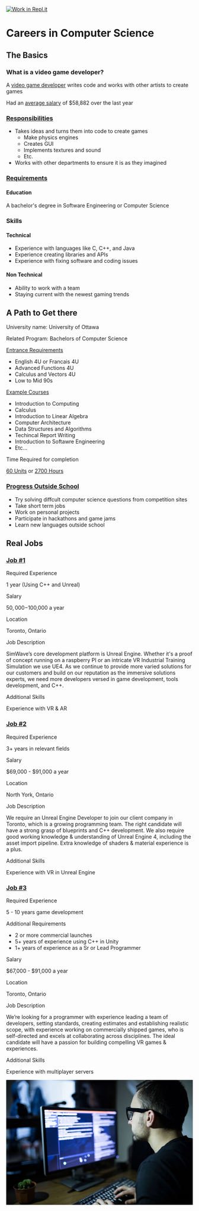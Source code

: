 [![Work in Repl.it](https://classroom.github.com/assets/work-in-replit-14baed9a392b3a25080506f3b7b6d57f295ec2978f6f33ec97e36a161684cbe9.svg)](https://classroom.github.com/online_ide?assignment_repo_id=4662991&assignment_repo_type=AssignmentRepo)
# Careers in Computer Science

## The Basics

### What is a video game developer?

 A [video game developer](https://www.cgspectrum.com/blog/what-is-game-programming) writes code and works with other artists to create games

Had an [average salary](https://www.payscale.com/research/CA/Job=Video_Game_Programmer/Salary) of $58,882 over the last year

### [Responsibilities](https://www.cgspectrum.com/blog/what-is-game-programming)

* Takes ideas and turns them into code to create games
    * Make physics engines
    * Creates GUI
    * Implements textures and sound
    * Etc.
* Works with other departments to ensure it is as they imagined

### [Requirements](https://www.betterteam.com/video-game-developer-job-description)

#### Education

A bachelor's degree in Software Engineering or Computer Science

### Skills
 
#### Technical

* Experience with languages like C, C++, and Java
* Experience creating libraries and APIs
* Experience with fixing software and coding issues

#### Non Technical

* Ability to work with a team
* Staying current with the newest gaming trends

## A Path to Get there

University name: University of Ottawa

Related Program: Bachelors of Computer Science

[Entrance Requirements](https://engineering.uottawa.ca/undergraduate-programs/computer-science)

* English 4U or Francais 4U
* Advanced Functions 4U
* Calculus and Vectors 4U
* Low to Mid 90s

[Example Courses](https://catalogue.uottawa.ca/en/undergrad/major-computer-science/)

* Introduction to Computing
* Calculus
* Introduction to Linear Algebra
* Computer Architecture
* Data Structures and Algorithms
* Techincal Report Writing
* Introduction to Softawre Engineering
* Etc...

Time Required for completion

[60 Units](https://catalogue.uottawa.ca/en/undergrad/major-computer-science/) or [2700 Hours](https://www.uottawa.ca/administration-and-governance/academic-regulation-8-courses)

### [Progress Outside School](https://www.cs.ubc.ca/students/undergrad/careers/finding-career-opportunities/finding-summer-jobs-and-internships/building)

* Try solving diffcult computer science questions from competition sites
* Take short term jobs
* Work on personal projects
* Participate in hackathons and game jams
* Learn new languages outside school

## Real Jobs

### [Job #1](https://www.workopolis.com/jobsearch/find-jobs?ak=game+developer&l=Richmond+Hill%2C+ON&job=fLicNhRYASndxOPTRJ8iL-xy6tyW4DNTJ4sS5qgHt22Nd7U-_K0ToA)

Required Experience

1 year (Using C++ and Unreal)

Salary

$50,000-$100,000 a year

Location

Toronto, Ontario

Job Description

SimWave’s core development platform is Unreal Engine. Whether it's a proof of concept running on a raspberry PI or an intricate VR Industrial Training Simulation we use UE4. As we continue to provide more varied solutions for our customers and build on our reputation as the immersive solutions experts, we need more developers versed in game development, tools development, and C++.

Additional Skills

Experience with VR & AR

### [Job #2](https://www.workopolis.com/jobsearch/find-jobs?ak=game+developer&l=Richmond+Hill%2C+ON&job=CiPmDq9o66oZumIVXTHRvdfyibhtQGAWMX4daJXFYSaG0cOcPMj8Vg)

Required Experience

3+ years in relevant fields

Salary

$69,000 - $91,000 a year

Location

North York, Ontario

Job Description

We require an Unreal Engine Developer to join our client company in Toronto, which is a growing programming team. The right candidate will have a strong grasp of blueprints and C++ development. We also require good working knowledge & understanding of Unreal Engine 4, including the asset import pipeline. Extra knowledge of shaders & material experience is a plus.

Additional Skills

Experience with VR in Unreal Engine

### [Job #3](https://www.workopolis.com/jobsearch/find-jobs?ak=game+developer&l=Richmond+Hill%2C+ON&job=fLicNhRYASndxOPTRJ8iL-xy6tyW4DNTJ4sS5qgHt22Nd7U-_K0ToA)

Required Experience

5 - 10 years game development

Additional Requirements

* 2 or more commercial launches
* 5+ years of experience using C++ in Unity
* 1+ years of experience as a Sr or Lead Programmer

Salary

$67,000 - $91,000 a year

Location

Toronto, Ontario

Job Description

We’re looking for a programmer with experience leading a team of developers, setting standards, creating estimates and establishing realistic scope, with experience working on commercially shipped games, who is self-directed and excels at collaborating across disciplines. The ideal candidate will have a passion for building compelling VR games & experiences.

Additional Skills

Experience with multiplayer servers

![alt text](https://github.com/SACHSTech/careers-in-computer-science-WearyWasTaken/blob/main/Pictures/game_developer.jpg "Test Picture")